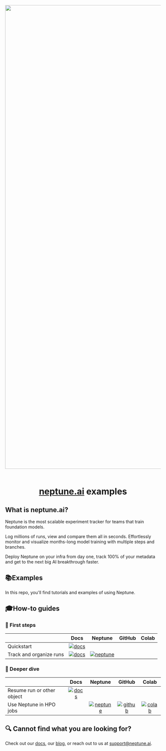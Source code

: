 <div align="center">
    <img src="https://neptune.ai/wp-content/uploads/2024/07/Facebook-cover-image.png" width="1500" />
    &nbsp;
 <h1><a href="https://neptune.ai">neptune.ai</a> examples</h1>
</div>

## What is neptune.ai?

Neptune is the most scalable experiment tracker for teams that train foundation models.  

Log millions of runs, view and compare them all in seconds. Effortlessly monitor and visualize months-long model training with multiple steps and branches.  

Deploy Neptune on your infra from day one, track 100% of your metadata and get to the next big AI breakthrough faster.
&nbsp;

## 📚Examples

In this repo, you'll find tutorials and examples of using Neptune.

## 🎓How-to guides

### 👶 First steps

| | Docs | Neptune | GitHub | Colab
| ----------- | :---: | :---: | :------: | :---:
| Quickstart | [![docs]](https://docs-beta.neptune.ai/quickstart) |
| Track and organize runs | [![docs]](https://docs-beta.neptune.ai/experiments_table) | [![neptune]](https://scale.neptune.ai/o/neptune/org/LLM-training-example/runs/table?viewId=9d0e03d5-d0e9-4c0a-a546-f065181de1d2&detailsTab=metadata&dash=table&type=run&compare=auto-5)

### 🧑 Deeper dive

| | Docs | Neptune | GitHub | Colab
| ----------- | :---: | :---: | :------: | :---:
| Resume run or other object | [![docs]](https://docs-beta.neptune.ai/resume_run)
| Use Neptune in HPO jobs | | [![neptune]](https://scale.neptune.ai/o/examples/org/hpo/runs/table?viewId=9d44261f-32a1-42e7-96ff-9b35edc4be66) | [![github]](how-to-guides/hpo/notebooks/Neptune_HPO.ipynb) | [![colab]](https://colab.research.google.com/github/neptune-ai/scale-examples/blob/master/how-to-guides/hpo/notebooks/Neptune_HPO.ipynb) |

## 🔍 Cannot find what you are looking for?
Check out our [docs](https://docs-beta.neptune.ai/), our [blog](https://neptune.ai/blog), or reach out to us at support@neptune.ai.


<!--- Resources -->
[docs]: https://neptune.ai/wp-content/uploads/2023/06/file_icon.svg "Read the documentation"
[neptune]: https://neptune.ai/wp-content/uploads/2023/01/Signet-svg-16x16-1.svg "See Neptune example"
[github]: https://neptune.ai/wp-content/uploads/2023/06/Github-Monochrome-1.svg "See code on GitHub"
[colab]: https://neptune.ai/wp-content/uploads/colab-icon.png "Open in Colab"

